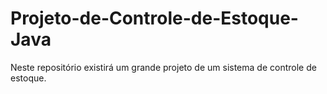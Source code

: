 # Projeto-de-Controle-de-Estoque-Java
Neste repositório existirá um grande projeto de um sistema de controle de estoque.
